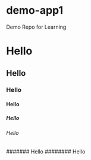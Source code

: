 # demo-app1
Demo Repo for Learning

# Hello
## Hello
### Hello
#### Hello
##### Hello
###### Hello
####### Hello
######## Hello